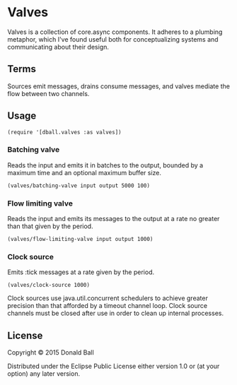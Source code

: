 # Valves

Valves is a collection of core.async components. It adheres to a plumbing
metaphor, which I've found useful both for conceptualizing systems and
communicating about their design.

## Terms

Sources emit messages, drains consume messages, and valves mediate the flow
between two channels.

## Usage

```
(require '[dball.valves :as valves])
```

### Batching valve

Reads the input and emits it in batches to the output, bounded by a
maximum time and an optional maximum buffer size.

```
(valves/batching-valve input output 5000 100)
```

### Flow limiting valve

Reads the input and emits its messages to the output at a rate no
greater than that given by the period.

```
(valves/flow-limiting-valve input output 1000)
```

### Clock source

Emits :tick messages at a rate given by the period.

```
(valves/clock-source 1000)
```

Clock sources use java.util.concurrent schedulers to achieve greater
precision than that afforded by a timeout channel loop. Clock source
channels must be closed after use in order to clean up internal processes.

## License

Copyright © 2015 Donald Ball

Distributed under the Eclipse Public License either version 1.0 or (at
your option) any later version.
